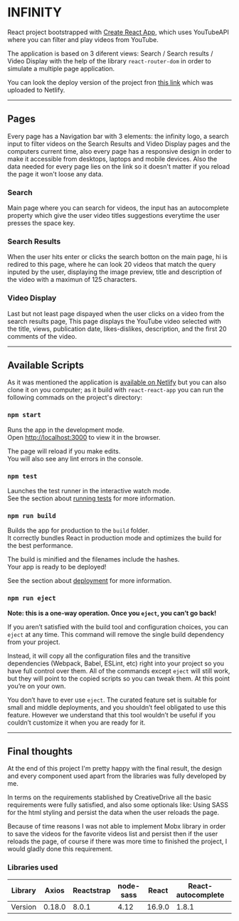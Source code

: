 # INFINITY

React project bootstrapped with [Create React App](https://github.com/facebook/create-react-app), which uses YouTubeAPI where you can filter and play videos from YouTube.

The application is based on 3 diferent views: Search / Search results / Video Display with the help of the library `react-router-dom` in order to simulate a multiple page application.

You can look the deploy version of the project fron [this link](https://frosty-stallman-f584d7.netlify.com/) which was uploaded to Netlify.

***

## Pages

Every page has a Navigation bar with 3 elements: the infinity logo, a search input to filter videos on the Search Results and Video Display pages and the computers current time, also every page has a responsive design in order to make it accessible from desktops, laptops and mobile devices.
Also the data needed for every page lies on the link so it doesn't matter if you reload the page it won't loose any data.
### Search

Main page where you can search for videos, the input has an autocomplete property which give the user video titles suggestions everytime the user presses the space key.
### Search Results

When the user hits enter or clicks the search botton on the main page, hi is redired to this page, where he can look 20 videos that match the query inputed by the user, displaying the image preview, title and description of the video with a maximun of 125 characters.

### Video Display

Last but not least page dispayed when the user clicks on a video from the search results page, This page displays the YouTube video selected with the title, views, publication date, likes-dislikes, description, and the first 20 comments of the video.

***

## Available Scripts

As it was mentioned the application is  [available on Netlify](https://frosty-stallman-f584d7.netlify.com/) but you can also clone it on you computer; as it build with `react-react-app` you can run the following commads on the project's directory:

### `npm start`

Runs the app in the development mode.<br>
Open [http://localhost:3000](http://localhost:3000) to view it in the browser.

The page will reload if you make edits.<br>
You will also see any lint errors in the console.

### `npm test`

Launches the test runner in the interactive watch mode.<br>
See the section about [running tests](https://facebook.github.io/create-react-app/docs/running-tests) for more information.

### `npm run build`

Builds the app for production to the `build` folder.<br>
It correctly bundles React in production mode and optimizes the build for the best performance.

The build is minified and the filenames include the hashes.<br>
Your app is ready to be deployed!

See the section about [deployment](https://facebook.github.io/create-react-app/docs/deployment) for more information.

### `npm run eject`

**Note: this is a one-way operation. Once you `eject`, you can’t go back!**

If you aren’t satisfied with the build tool and configuration choices, you can `eject` at any time. This command will remove the single build dependency from your project.

Instead, it will copy all the configuration files and the transitive dependencies (Webpack, Babel, ESLint, etc) right into your project so you have full control over them. All of the commands except `eject` will still work, but they will point to the copied scripts so you can tweak them. At this point you’re on your own.

You don’t have to ever use `eject`. The curated feature set is suitable for small and middle deployments, and you shouldn’t feel obligated to use this feature. However we understand that this tool wouldn’t be useful if you couldn’t customize it when you are ready for it.

***

## Final thoughts

At the end of this project I'm pretty happy with the final result, the design and every component used apart from the libraries was fully developed by me.

In terms on the requirements stablished by CreativeDrive all the basic requirements were fully satisfied, and also some optionals like: Using SASS for the html styling and persist the data when the user reloads the page.

Because of time reasons I was not able to implement Mobx library in order to save the videos for the favorite videos list and persist then if the user reloads the page, of course if there was more time to finished the project, I would gladly done this requirement.

### Libraries used

Library| Axios | Reactstrap 	| node-sass | React | React-autocomplete | React-dom | React-scripts
---------	|---------|---------|---------|---------|---------|---------|---------|
 Version    | 	0.18.0	| 	 8.0.1	| 		4.12	| 16.9.0 | 1.8.1 | 16.9.0 |3.1.1



